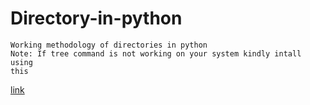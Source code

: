 # Directory-in-python
```
Working methodology of directories in python
Note: If tree command is not working on your system kindly intall using 
this 
```
 <a href='https://www.geeksforgeeks.org/tree-command-unixlinux/'> link </a>
